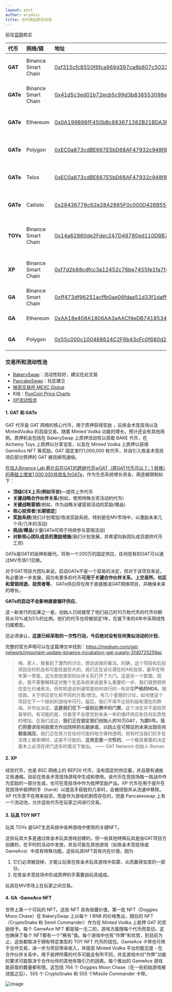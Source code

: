 ```yaml
---
layout: post
author: wrydais
title: 合约地址和流动池
---
```


前往[官网](https://gat.network/tokenomics/)核实

| 代币 | 网络/链 | 地址 | 描述 |
| :-- | :-- | :-- | :-- |
| **GAT** | Binance Smart Chain | [0xf315cfc8550f6fca969d397ca8b807c5033fa122](https://bscscan.com/token/0xf315cfc8550f6fca969d397ca8b807c5033fa122) | Legacy coin of GAT Network |
| **GATe** | Binance Smart Chain | [0x41d5c3ed01b72ecb5c99d3b838553098ecda9ef9](https://bscscan.com/token/0x41d5c3ed01b72ecb5c99d3b838553098ecda9ef9) | “extended” cross\-chain GAT coin |
| **GATe** | Ethereum | [0x0A199B98fF450bBc883671382B21BDA3FA44b4Ae](https://etherscan.io/token/0x0A199B98fF450bBc883671382B21BDA3FA44b4Ae) | “extended” cross\-chain GAT coin |
| **GATe** | Polygon | [0xEC0a873cdBE667E5bD68AF47932c948f872032d6](https://polygonscan.com/token/0xEC0a873cdBE667E5bD68AF47932c948f872032d6) | “extended” cross\-chain GAT coin |
| **GATe** | Telos | [0xEC0a873cdBE667E5bD68AF47932c948f872032d6](https://www.teloscan.io/address/0xEC0a873cdBE667E5bD68AF47932c948f872032d6) | “extended” cross\-chain GAT coin |
| **GATe** | Callisto | [0x28436778c62e28A2865F0c000D426B554eBd834c](https://explorer.callisto.network/address/0x28436778c62e28A2865F0c000D426B554eBd834c) | “extended” cross\-chain GAT coin |
| **TOYs** | Binance Smart Chain | [0x14a62860de2Fdec247D48780ed110DBB794545d8](https://bscscan.com/token/0x14a62860de2Fdec247D48780ed110DBB794545d8) | GAT Network NFTs for playing & collecting |
| **XP** | Binance Smart Chain | [0xf7d2b88cdfcc3a12452c76be7455fe1fa7f48852](https://bscscan.com/token/0xf7d2b88cdfcc3a12452c76be7455fe1fa7f48852) | Experience Points (currently Arena only), coin |
| **GA** | Binance Smart Chain | [0xff473df96251acffb0ae06fdaa51d33f1dafff7c](https://bscscan.com/token/0xff473df96251acffb0ae06fdaa51d33f1dafff7c) | GameAce NFT Cartridges |
| **GA** | Ethereum | [0xAA18e408A1806AA3aAACf4eDB7418534D612D1f0](https://etherscan.io/token/0xAA18e408A1806AA3aAACf4eDB7418534D612D1f0) | GameAce NFT Cartridges |
| **GA** | Polygon | [0x55c000c100488624C2F6b43cFc0f680d2657933b](https://polygonscan.com/token/0x55c000c100488624C2F6b43cFc0f680d2657933b) | GameAce NFT Cartridges |

### 交易所和流动性池

* [BakerySwap](https://www.bakeryswap.org/#/swap?outputCurrency=0xf315cfc8550f6fca969d397ca8b807c5033fa122)：流动性较好，建议在此交易
* [PancakeSwap](https://exchange.pancakeswap.finance/#/swap?outputCurrency=0xf315cfc8550f6fca969d397ca8b807c5033fa122)：社区建立
* [抹茶交易所 MEXC Global](https://www.mexc.com/)
* K线：[PooCoin Price Charts](https://poocoin.app/tokens/0xf315cfc8550f6fca969d397ca8b807c5033fa122) 
* [XP流动性池](https://pancakeswap.finance/swap?outputCurrency=0xF7D2b88Cdfcc3a12452c76Be7455fe1FA7f48852)

#### 1. GAT 和 GATe

GAT 代币是 GAT 网络的核心代币，用于质押获得奖励 ，玩炼金术竞技场以及 MintedVodka 的高级交易。随着 Minted Vodka 功能的增长，预计还会有其他用例。质押机会包括在 BakerySwap 上质押流动性以获取 BAKE 代币，在 Alchemy Toys 上质押以分享宝库，以及在 Minted Vodka 上质押以获得 GameAce NFT 等奖励。GAT 固定发行1,000,000 枚代币，并自引入炼金术竞技场后部分质押的 GAT 被烧掉而通缩。

[在加入Binance Lab 孵化后在GAT的跨链代币wGAT（原GAT代币可以 1：1 转换）的基础上增发1,000,000并改名为GATe](https://medium.com/gat-network/important-update-binance-incubation-gat-supply-31d0725259ac)，作为生态系统增长资金，用途被限制如下：

* **顶级CEX上币(例如币安)**—提供上市代币
* **关键战略合作伙伴关系**(例如，使用特殊合资活动的代币)
* **关键战略营销**(例如，作为战略关键营销活动的奖励/赠品)
* **核心投资者**[**长期锁定**]
* **奖励系统**(我们计划增加/改进奖励系统，特别是在MV市场中，以激励未来几个月/几年的活动)
* **挑战/赠品**(少量GATe可用于持续参与营销活动)
* **对新核心团队成员的激励措施**(我们计划发展，并希望向新团队成员提供代币工资)

GATe是GAT的延伸和替代。将有一个200万的固定供应，任何现有的GAT可以通过MV市场1:1交换。

对于GAT项目方团队来说，启动GATe不是一个容易的决定，但对于该项目来说，有必要进一步发展，因为有更多的代币**可用于关键合作伙伴关系、上交易所、社区和营销用途、投资者等**。
GATe供应将仅用于直接推进GAT网络项目，并确保未来的增长。

**GATe的启动不会影响直接循环供应**。

这一新发行的后果之一是，创始人已经接受了他们自己的10万枚代币的代币份额将从10%减为5%的比例。他们的代币也将被锁定1年，在接下来的4年中采用线性归属模型。

还必须承认，**这是已经采取的一次性行动，今后绝对没有任何类似活动的计划**。

完整的官方声明可以在这篇博文中找到：https://medium.com/gat-network/important-update-binance-incubation-gat-supply-31d0725259ac

> 嗨，家人，我看到了激烈的讨论，想说说我的看法。的确，这个项目和后投资回合的机会和可能性是巨大的。我们正在谈论潜在的A轮投资，最早在明年第一季度。这为其他类型的伙伴关系打开了大门。这是另一个联盟。因此，我不需要解释这对整个生态系统来说是多么重要的一步。我们很想把供应变化付诸表决。但你知道谈判通常是如何进行的--有非常**严格的NDA**。相信我，关于供应变化和不同的方案/想法，有几个星期的讨论，如何使这个项目在下一个级别的游戏中可行。最后，我们不得不比较利益和潜在的弊端，并作出决定。**这是我们在下一级别比赛中的门票**。这个决定并不是轻而易举的。有可能的是，你甚至不会感觉到未来一年的循环供应有任何实质性的增加。在我们这边，**我们正在锁定我们创始人的10万GAT，为期5年。我们将要求任何投资方作出同样的长期承诺，以防止在可预见的未来出现任何鲸鱼抛压**。我们正在努力在任何可能的地方保持透明。但有时当我们的手在法律上被束缚时，这是不可能的。**这肯定是一次性的**，一个极其重要的决定基本上必须在闭门造车的情况下做出。
> —— GAT Network 创始人 Roman

#### 2. XP

经验代币，也是 BSC 网络上的 BEP20 代币，没有固定的供应量，并且既有通胀又有通缩。目前在炼金术竞技场游戏中生成和使用。该代币在竞技场每一挑战中作为奖励的一部分生成，也可在竞技场中作为抵押奖励产出。XP 代币在用于提升在竞技场中抵押的手（hand）以提高手获胜的几率时，会被烧毁并从流通中移除。XP 代币意不在用来投资，而是作为游戏机制而存在的，但是 Pancakeswap 上有一个流动池，允许这些代币在玩家之间进行交易。

#### 3. 玩具 TOY NFT

玩具 TOYs 是GAT生态系统中各种游戏中使用的关键NFT。

这些玩具大多是通过炼金术玩具游戏创建的，但一些其他特殊玩具是由GAT项目方创建的，在平时的活动中发放，并且可能在其他游戏（如炼金术竞技场或GameAce）中具有特殊功能。这些玩具NFT具有内在价值，因为

1. 它们必须被烧掉，才能让玩家在炼金术玩具游戏中启蒙，从而赢得宝库的一部分。
2. 在炼金术竞技场中形成质押的手需要由玩具组成。

玩具在MV市场上在玩家之间交易。

#### 4. GA -GameAce NFT

世界上第一个可玩的 NFT。这些 NFT 具有收藏价值，第一批 NFT（Doggies Moon Chase）在 BakerySwap 上以每个 1 BNB 的价格售出，随后的 NFT（CryptoSnake 和 Semil Commander）作为在 Minted Vodka 上抵押 GAT 的奖励授予。每个 GameAce NFT 都是独一无二的，游戏方面随每个代币而变动，这也确保了每个 NFT都有一个"稀有"值。每个游戏中也有"作弊"和优势，到目前为止，这些都取决于拥有特定类型的 TOY NFT 代币的钱包。GameAce 卡带也可用于合作交易，进一步为项目带来收入，并提高 Minted Vodka 平台的能见度 - 在合作伙伴关系中，用于抵押所需的代币可能会有所不同，并且游戏中对"作弊"功能的要求可能取决于合作伙伴的其他有吸引力的因素。每个推出的 GameAce 游戏能获取的数量都有限。这包括 764 个 Doggies Moon Chase（在一些初始游戏被烧毁之后），555 个 CryptoSnake 和 555 个Missile Commander 卡带。


![image](https://user-images.githubusercontent.com/79005927/150632689-4198e28b-3873-4ec3-996e-011f92f2479c.png)
